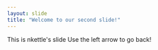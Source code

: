 ```yaml
---
layout: slide
title: "Welcome to our second slide!"
---
```

This is nkettle's slide
Use the left arrow to go back!
